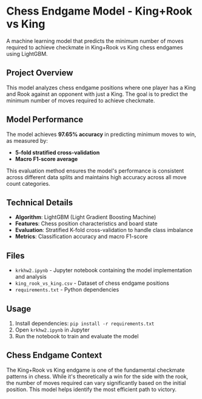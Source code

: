 # Chess Endgame Model - King+Rook vs King

A machine learning model that predicts the minimum number of moves required to achieve checkmate in King+Rook vs King chess endgames using LightGBM.

## Project Overview

This model analyzes chess endgame positions where one player has a King and Rook against an opponent with just a King. The goal is to predict the minimum number of moves required to achieve checkmate.

## Model Performance

The model achieves **97.65% accuracy** in predicting minimum moves to win, as measured by:
- **5-fold stratified cross-validation**
- **Macro F1-score average**

This evaluation method ensures the model's performance is consistent across different data splits and maintains high accuracy across all move count categories.

## Technical Details

- **Algorithm**: LightGBM (Light Gradient Boosting Machine)
- **Features**: Chess position characteristics and board state
- **Evaluation**: Stratified K-fold cross-validation to handle class imbalance
- **Metrics**: Classification accuracy and macro F1-score

## Files

- `krkhw2.ipynb` - Jupyter notebook containing the model implementation and analysis
- `king_rook_vs_king.csv` - Dataset of chess endgame positions
- `requirements.txt` - Python dependencies

## Usage

1. Install dependencies: `pip install -r requirements.txt`
2. Open `krkhw2.ipynb` in Jupyter
3. Run the notebook to train and evaluate the model

## Chess Endgame Context

The King+Rook vs King endgame is one of the fundamental checkmate patterns in chess. While it's theoretically a win for the side with the rook, the number of moves required can vary significantly based on the initial position. This model helps identify the most efficient path to victory.
